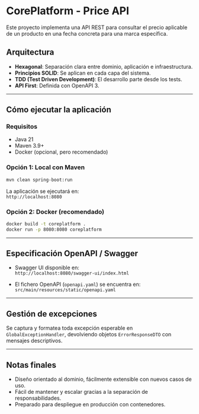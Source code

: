 # CorePlatform - Price API

Este proyecto implementa una API REST para consultar el precio aplicable de un producto en una fecha concreta para una marca específica.

## Arquitectura

- **Hexagonal**: Separación clara entre dominio, aplicación e infraestructura.
- **Principios SOLID**: Se aplican en cada capa del sistema.
- **TDD (Test Driven Development)**: El desarrollo parte desde los tests.
- **API First**: Definida con OpenAPI 3.

---

## Cómo ejecutar la aplicación

### Requisitos

- Java 21
- Maven 3.9+
- Docker (opcional, pero recomendado)

### Opción 1: Local con Maven

```bash
mvn clean spring-boot:run
```

La aplicación se ejecutará en:  
`http://localhost:8080`

### Opción 2: Docker (recomendado)

```bash
docker build -t coreplatform .
docker run -p 8080:8080 coreplatform
```

---

## Especificación OpenAPI / Swagger

- Swagger UI disponible en:  
  `http://localhost:8080/swagger-ui/index.html`

- El fichero OpenAPI (`openapi.yaml`) se encuentra en:  
  `src/main/resources/static/openapi.yaml`

---

## Gestión de excepciones

Se captura y formatea toda excepción esperable en `GlobalExceptionHandler`, devolviendo objetos `ErrorResponseDTO` con mensajes descriptivos.

---

## Notas finales

- Diseño orientado al dominio, fácilmente extensible con nuevos casos de uso.
- Fácil de mantener y escalar gracias a la separación de responsabilidades.
- Preparado para despliegue en producción con contenedores.